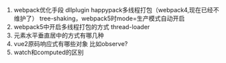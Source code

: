 1. webpack优化手段
    dllplugin happypack多线程打包（webpack4,现在已经不维护了）  tree-shaking，webpack5时mode=生产模式自动开启
2. webpack5中开启多线程打包的方式
    thread-loader
3. 元素水平垂直居中的方式有哪几种
4. vue2原码响应式有哪些对象 比如observe?
5. watch和computed的区别